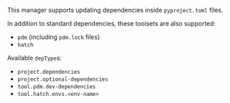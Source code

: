 This manager supports updating dependencies inside `pyproject.toml` files.

In addition to standard dependencies, these toolsets are also supported:

- `pdm` (including `pdm.lock` files)
- `hatch`

Available `depType`s:

- `project.dependencies`
- `project.optional-dependencies`
- `tool.pdm.dev-dependencies`
- `tool.hatch.envs.<env-name>`
